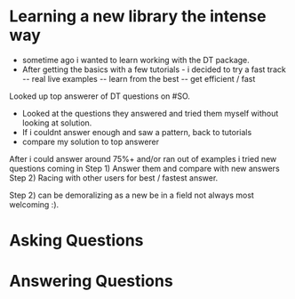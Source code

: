 # Learning a new library the intense way
- sometime ago i wanted to learn working with the DT package.
- After getting the basics with a few tutorials - i decided to try a fast track
-- real live examples
-- learn from the best
-- get efficient / fast

Looked up top answerer of DT questions on #SO. 
- Looked at the questions they answered and tried them myself without looking at solution.
- If i couldnt answer enough and saw a pattern, back to tutorials
- compare my solution to top answerer

After i could answer around 75%+ and/or ran out of examples i tried new questions coming in
Step 1) Answer them and compare with new answers
Step 2) Racing with other users for best / fastest answer.

Step 2) can be demoralizing as a new be in a field not always most welcoming :).




# Asking Questions

# Answering Questions

